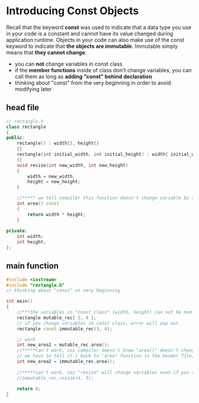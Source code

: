 # Introducing Const Objects
Recall that the keyword **const** was used to indicate that a data type you use in your code 
is a constant and cannot have its value changed during application runtime.  Objects in
your code can also make use of the const keyword to indicate that **the objects are immutable**.
Immutable simply means that **they cannot change**.
   + you can **not** change variables in const class 
   + if the **member functions** inside of class don't change variables, you can call them 
     as long as **adding "const" behind declaration**
   + thinking about "const" from the very beginning in order to avoid modifying later
## head file
```cpp
// rectangle.h
class rectangle
{
public:
	rectangle() : width{}, height{}
	{}
	rectangle(int initial_width, int initial_height) : width{ initial_width }, height{ initial_height }
	{}
	void resize(int new_width, int new_height)
	{
		width = new_width;
		height = new_height;
	}

	//***** we tell compiler this function doesn't change variable by adding const behind declaration*****
	int area() const
	{
		return width * height;
	}
  
private:
	int width;
	int height;
};
```
## main function
```cpp
#include <iostream>
#include "rectangle.h"
// thinking about "const" at very beginning 

int main()
{ 
	//***the variables in "const class" (width, height) can not be modify after declared***
	rectangle mutable_rec{ 3, 4 };
	// if you change variables in const class, error will pop out
	rectangle const immutable_rec(3, 4);

	// work
	int new_area1 = mutable_rec.area();
	//*****can't work, coz compiler doesn't know "area()" doesn't change variables(width, height)*****
	// we have to tell it ( back to "area" function in the header file)
	int new_area2 = immutable_rec.area();   
	
	//*****can't work, coz "resize" will change variables even if you add "const" behind "resize"*****
	//immutable_rec.resize(4, 5);
  
	return 0;
}
```
